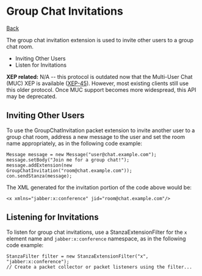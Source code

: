 Group Chat Invitations
======================

[Back](index.md)

The group chat invitation extension is used to invite other users to a
group chat room.

  * Inviting Other Users
  * Listen for Invitations

**XEP related:** N/A -- this protocol is outdated now that the Multi-User Chat (MUC) XEP is available ([XEP-45](http://www.xmpp.org/extensions/xep-0045.html)). However, most existing clients still use this older protocol. Once MUC support becomes more widespread, this API may be deprecated. 

Inviting Other Users
--------------------

To use the GroupChatInvitation packet extension to invite another user to a
group chat room, address a new message to the user and set the room name
appropriately, as in the following code example:

```
Message message = new Message("user@chat.example.com");
message.setBody("Join me for a group chat!");
message.addExtension(new GroupChatInvitation("room@chat.example.com"));
con.sendStanza(message);
```

The XML generated for the invitation portion of the code above would be:

```
<x xmlns="jabber:x:conference" jid="room@chat.example.com"/>
```

Listening for Invitations
-------------------------

To listen for group chat invitations, use a StanzaExtensionFilter for the `x`
element name and `jabber:x:conference` namespace, as in the following code
example:

```
StanzaFilter filter = new StanzaExtensionFilter("x", "jabber:x:conference");
// Create a packet collector or packet listeners using the filter...
```
